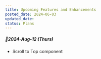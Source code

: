 ```yaml
---
title: Upcoming Features and Enhancements
posted_date: 2024-06-03
updated_date: 
status: Plans
---
```


##### 📅2024-Aug-12 (Thurs)
- Scroll to Top component
 
